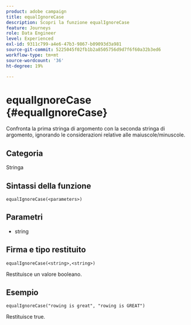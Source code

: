 ```yaml
---
product: adobe campaign
title: equalIgnoreCase
description: Scopri la funzione equalIgnoreCase
feature: Journeys
role: Data Engineer
level: Experienced
exl-id: 9311c799-a4e6-47b3-9867-b09093d3a981
source-git-commit: 5225045f02fb1b2a8505756d9d7f6f60a32b3ed6
workflow-type: tm+mt
source-wordcount: '36'
ht-degree: 19%

---
```


# equalIgnoreCase {#equalIgnoreCase}

Confronta la prima stringa di argomento con la seconda stringa di argomento, ignorando le considerazioni relative alle maiuscole/minuscole.

## Categoria

Stringa

## Sintassi della funzione

`equalIgnoreCase(<parameters>)`

## Parametri

* string

## Firma e tipo restituito

`equalIgnoreCase(<string>,<string>)`

Restituisce un valore booleano.

## Esempio

`equalIgnoreCase("rowing is great", "rowing is GREAT")`

Restituisce true.
